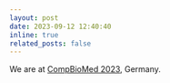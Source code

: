 ```yaml
---
layout: post
date: 2023-09-12 12:40:40
inline: true
related_posts: false
---
```


We are at [CompBioMed 2023](https://www.compbiomed-conference.org/), Germany. 
